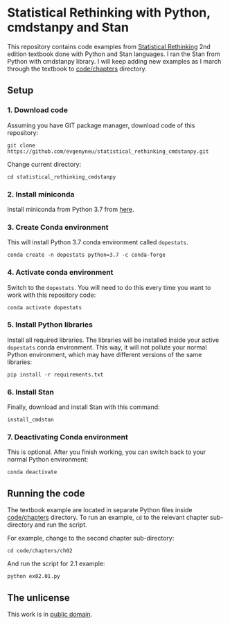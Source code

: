# Statistical Rethinking with Python, cmdstanpy and Stan

This repository contains code examples from [Statistical Rethinking](https://xcelab.net/rm/statistical-rethinking/) 2nd edition textbook done with Python and Stan languages. I ran the Stan from Python with cmdstanpy library. I will keep adding new examples as I march through the textbook to [code/chapters](code/chapters) directory.

## Setup

### 1. Download code

Assuming you have GIT package manager, download code of this repository:

```
git clone https://github.com/evgenyneu/statistical_rethinking_cmdstanpy.git
```

Change current directory:

```
cd statistical_rethinking_cmdstanpy
```

### 2. Install miniconda

Install miniconda from Python 3.7 from [here](https://docs.conda.io/en/latest/miniconda.html).


### 3. Create Conda environment

This will install Python 3.7 conda environment called `dopestats`.

```
conda create -n dopestats python=3.7 -c conda-forge
```

### 4. Activate conda environment

Switch to the `dopestats`. You will need to do this every time you want to work with this repository code:

```
conda activate dopestats
```

### 5. Install Python libraries

Install all required libraries. The libraries will be installed inside your active `dopestats` conda environment. This way, it will not pollute your normal Python environment, which may have different versions of the same libraries:

```
pip install -r requirements.txt
```

### 6. Install Stan

Finally, download and install Stan with this command:

```
install_cmdstan
```

### 7. Deactivating Conda environment

This is optional. After you finish working, you can switch back to your normal Python environment:

```
conda deactivate
```


## Running the code

The textbook example are located in separate Python files inside [code/chapters](code/chapters) directory. To run an example, `cd` to the relevant chapter sub-directory and run the script.

For example, change to the second chapter sub-directory:

```
cd code/chapters/ch02
```

And run the script for 2.1 example:

```
python ex02.01.py
```

## The unlicense

This work is in [public domain](LICENSE).
